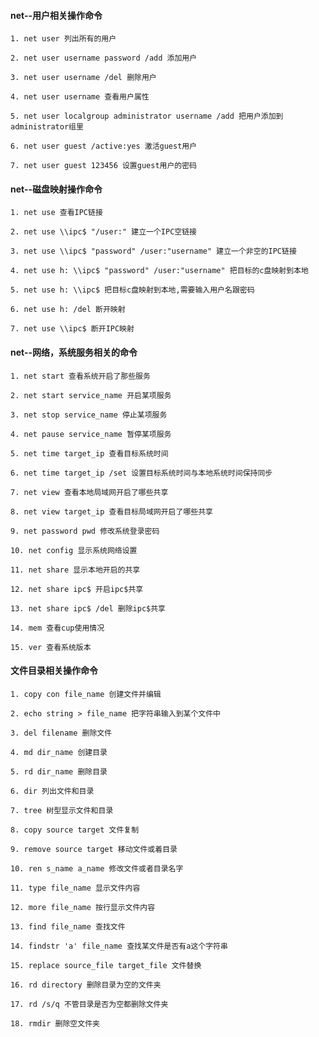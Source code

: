 #### net--用户相关操作命令
>
    1. net user 列出所有的用户

    2. net user username password /add 添加用户

    3. net user username /del 删除用户

    4. net user username 查看用户属性

    5. net user localgroup administrator username /add 把用户添加到administrator组里

    6. net user guest /active:yes 激活guest用户

    7. net user guest 123456 设置guest用户的密码

#### net--磁盘映射操作命令
>
    1. net use 查看IPC链接

    2. net use \\ipc$ "/user:" 建立一个IPC空链接

    3. net use \\ipc$ "password" /user:"username" 建立一个非空的IPC链接

    4. net use h: \\ipc$ "password" /user:"username" 把目标的c盘映射到本地

    5. net use h: \\ipc$ 把目标c盘映射到本地,需要输入用户名跟密码

    6. net use h: /del 断开映射

    7. net use \\ipc$ 断开IPC映射

#### net--网络，系统服务相关的命令
>
    1. net start 查看系统开启了那些服务

    2. net start service_name 开启某项服务

    3. net stop service_name 停止某项服务

    4. net pause service_name 暂停某项服务

    5. net time target_ip 查看目标系统时间

    6. net time target_ip /set 设置目标系统时间与本地系统时间保持同步

    7. net view 查看本地局域网开启了哪些共享

    8. net view target_ip 查看目标局域网开启了哪些共享

    9. net password pwd 修改系统登录密码

    10. net config 显示系统网络设置

    11. net share 显示本地开启的共享

    12. net share ipc$ 开启ipc$共享

    13. net share ipc$ /del 删除ipc$共享

    14. mem 查看cup使用情况

    15. ver 查看系统版本

#### 文件目录相关操作命令
>
    1. copy con file_name 创建文件并编辑

    2. echo string > file_name 把字符串输入到某个文件中

    3. del filename 删除文件

    4. md dir_name 创建目录

    5. rd dir_name 删除目录

    6. dir 列出文件和目录

    7. tree 树型显示文件和目录

    8. copy source target 文件复制

    9. remove source target 移动文件或着目录

    10. ren s_name a_name 修改文件或者目录名字

    11. type file_name 显示文件内容

    12. more file_name 按行显示文件内容

    13. find file_name 查找文件

    14. findstr 'a' file_name 查找某文件是否有a这个字符串

    15. replace source_file target_file 文件替换

    16. rd directory 删除目录为空的文件夹

    17. rd /s/q 不管目录是否为空都删除文件夹

    18. rmdir 删除空文件夹


    
